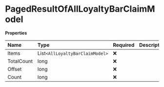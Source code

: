 # PagedResultOfAllLoyaltyBarClaimModel

**Properties**

| Name       | Type                            | Required | Description |
| :--------- | :------------------------------ | :------- | :---------- |
| Items      | List`<AllLoyaltyBarClaimModel>` | ❌       |             |
| TotalCount | long                            | ❌       |             |
| Offset     | long                            | ❌       |             |
| Count      | long                            | ❌       |             |

<!-- This file was generated by liblab | https://liblab.com/ -->
